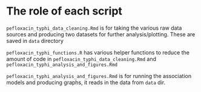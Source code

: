 # The role of each script

`pefloxacin_typhi_data_cleaning.Rmd` is for taking the various raw data sources and producing two datasets for further analysis/plotting. These are saved in `data` directory

`pefloxacin_typhi_functions.R` has various helper functions to reduce the amount of code in `pefloxacin_typhi_data_cleaning.Rmd` and `pefloxacin_typhi_analysis_and_figures.Rmd`

`pefloxacin_typhi_analysis_and_figures.Rmd` is for running the association models and producing graphs, it reads in the data from `data` dir.

